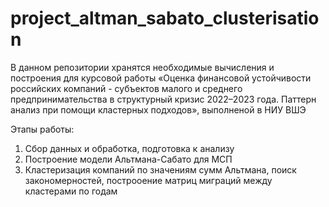 # project_altman_sabato_clusterisation
В данном репозитории хранятся необходимые вычисления и построения для курсовой работы «Оценка финансовой устойчивости российских компаний - субъектов малого и среднего предпринимательства в структурный кризис 2022–2023 года. Паттерн анализ при помощи кластерных подходов», выполненой в НИУ ВШЭ

Этапы работы:
1. Сбор данных и обработка, подготовка к анализу
2. Построение модели Альтмана-Сабато для МСП
3. Кластеризация компаний по значениям сумм Альтмана, поиск закономерностей, построоение матриц миграций между кластерами по годам 
